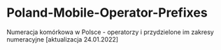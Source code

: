 # Poland-Mobile-Operator-Prefixes
Numeracja komórkowa w Polsce - operatorzy i przydzielone im zakresy numeracyjne [aktualizacja 24.01.2022]

